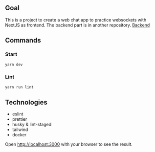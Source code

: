 ## Goal

This is a project to create a web chat app to practice websockets with NextJS as frontend. The backend part is in another repository. [Backend](https://github.com/IanUrriza10/chat-app-server)

## Commands

### Start

```bash
yarn dev
```

### Lint

```bash
yarn run lint
```

## Technologies

- eslint
- prettier
- husky & lint-staged
- tailwind
- docker

Open [http://localhost:3000](http://localhost:3000) with your browser to see the result.
